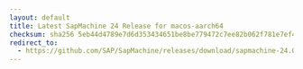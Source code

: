 ```yaml
---
layout: default
title: Latest SapMachine 24 Release for macos-aarch64
checksum: sha256 5eb44d4789e7d6d353434651be8be779472c7ee82b062f781e7ef4ae8b66379b
redirect_to:
  - https://github.com/SAP/SapMachine/releases/download/sapmachine-24.0.2/sapmachine-jre-24.0.2_macos-aarch64_bin.tar.gz
---
```

